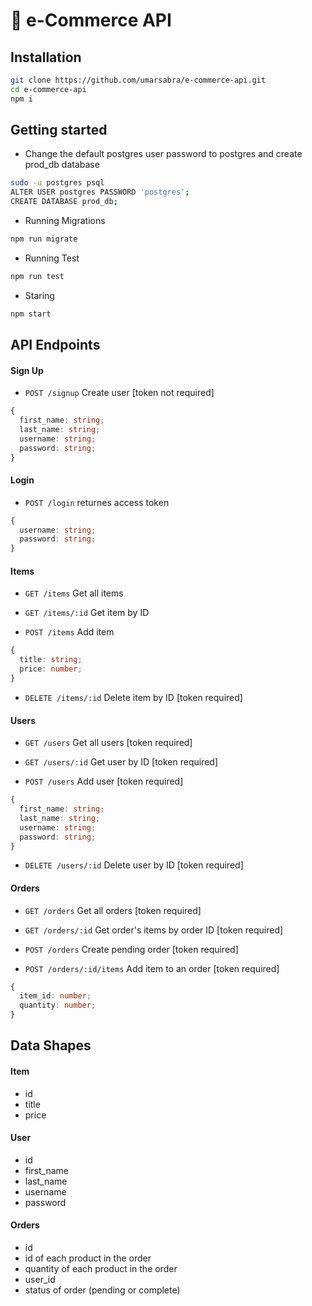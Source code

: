 # 🛒 e-Commerce API

## Installation

```bash
git clone https://github.com/umarsabra/e-commerce-api.git
cd e-commerce-api
npm i
```

## Getting started

- Change the default postgres user password to postgres and create prod_db database

```bash
sudo -u postgres psql
ALTER USER postgres PASSWORD 'postgres';
CREATE DATABASE prod_db;
```

- Running Migrations

```bash
npm run migrate
```

- Running Test

```bash
npm run test
```

- Staring

```bash
npm start
```

## API Endpoints

#### Sign Up

- `POST /signup` Create user [token not required]

```ts
{
  first_name: string;
  last_name: string;
  username: string;
  password: string;
}
```

#### Login

- `POST /login` returnes access token

```ts
{
  username: string;
  password: string;
}
```

#### Items

- `GET /items` Get all items

- `GET /items/:id` Get item by ID

- `POST /items` Add item

```ts
{
  title: string;
  price: number;
}
```

- `DELETE /items/:id` Delete item by ID [token required]

#### Users

- `GET /users` Get all users [token required]

- `GET /users/:id` Get user by ID [token required]

- `POST /users` Add user [token required]

```ts
{
  first_name: string;
  last_name: string;
  username: string;
  password: string;
}
```

- `DELETE /users/:id` Delete user by ID [token required]

#### Orders

- `GET /orders` Get all orders [token required]

- `GET /orders/:id` Get order's items by order ID [token required]

- `POST /orders` Create pending order [token required]

- `POST /orders/:id/items` Add item to an order [token required]

```ts
{
  item_id: number;
  quantity: number;
}
```

## Data Shapes

#### Item

- id
- title
- price

#### User

- id
- first_name
- last_name
- username
- password

#### Orders

- id
- id of each product in the order
- quantity of each product in the order
- user_id
- status of order (pending or complete)
